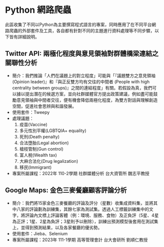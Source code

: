 # Python 網路爬蟲
此區收集了不同以Python為主要撰寫程式語言的專案，同時應用了在不同平台網路爬蟲的外部套件及工具，各自都有針對不同的主題進行資料處理等不同步驟，以下皆有詳細說明。
## Twitter API: 兩極化程度與意見領袖對群體橋梁連結之關聯性分析
- 簡介：我們推論「人們在議題上的對立程度」可能與「『議題雙方之意見領袖(Opinion leader)』和『與正反雙方均有交往的中間者 (People with high centrality between groups)』之間的連結程度」有關。若假設為真，我們可以據以提出潛在的候選方案，並向社群媒體官方提出政策建議，例如盡可能鼓勵意見領袖與中間者交往，便有機會降低兩極化程度，為雙方對話與理解創造空間，促進社會思辨與和諧發展。
- 使用套件：Tweepy
- 處理議題：
  1. 疫苗(Vaccine)
  2. 多元性別平權(LGBTQIA+ equality)
  3. 死刑(Death penalty)
  4. 合法墮胎(Legal abortion)
  5. 槍枝管制(Gun control)
  6. 富人稅(Wealth tax)
  7. 大麻合法化(Drug legalization)
  8. 移民(Immigrant)
- 專案所屬課程：2022年 110-2學期 社群媒體分析 台大資管所 魏志平教授
## Google Maps: 金色三麥餐廳顧客評論分析
- 簡介：我們將15家金色三麥餐廳的評論及評分（星數）收集成資料集，並將其中八家的評論劃為訓練集，其餘七家為測試集。透過人工標籤訓練集中的文字，將評論內文標上評論客體（例：環境、服務、食物）及正負評（5星、4星為正評；1星、2星為負評；3星則予以刪除），訓練出預測模型後套用在測試集上，並得到預測結果，以及各家餐廳的優劣勢。
- 使用套件：Jieba、Selenium
- 專案所屬課程：2023年 111-1學期 高等管理會計 台大會研所 劉順仁教授
